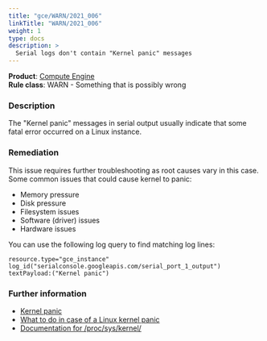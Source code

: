 ```yaml
---
title: "gce/WARN/2021_006"
linkTitle: "WARN/2021_006"
weight: 1
type: docs
description: >
  Serial logs don't contain "Kernel panic" messages
---
```


**Product**: [Compute Engine](https://cloud.google.com/compute)\
**Rule class**: WARN - Something that is possibly wrong

### Description

The "Kernel panic" messages in serial output usually indicate that some
fatal error occurred on a Linux instance.

### Remediation

This issue requires further troubleshooting as root causes vary in this case.
Some common issues that could cause kernel to panic:
- Memory pressure
- Disk pressure
- Filesystem issues
- Software (driver) issues
- Hardware issues

You can use the following log query to find matching log lines:

```
resource.type="gce_instance"
log_id("serialconsole.googleapis.com/serial_port_1_output")
textPayload:("Kernel panic")
```

### Further information

- [Kernel panic](https://en.wikipedia.org/wiki/Kernel_panic)
- [What to do in case of a Linux kernel panic](https://www.redhat.com/sysadmin/linux-kernel-panic)
- [Documentation for /proc/sys/kernel/](https://www.kernel.org/doc/html/latest/admin-guide/sysctl/kernel.html)

